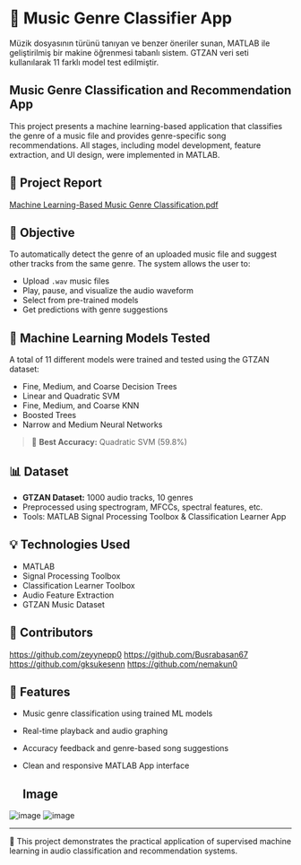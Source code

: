 # 🎵 Music Genre Classifier App

Müzik dosyasının türünü tanıyan ve benzer öneriler sunan, MATLAB ile geliştirilmiş bir makine öğrenmesi tabanlı sistem. GTZAN veri seti kullanılarak 11 farklı model test edilmiştir.
## Music Genre Classification and Recommendation App

This project presents a machine learning-based application that classifies the genre of a music file and provides genre-specific song recommendations. All stages, including model development, feature extraction, and UI design, were implemented in MATLAB.

## 📄 Project Report

[Machine Learning-Based Music Genre Classification.pdf](https://github.com/user-attachments/files/20725961/Machine.Learning-Based.Music.Genre.Classification.pdf)


## 🎯 Objective

To automatically detect the genre of an uploaded music file and suggest other tracks from the same genre. The system allows the user to:

- Upload `.wav` music files  
- Play, pause, and visualize the audio waveform  
- Select from pre-trained models  
- Get predictions with genre suggestions

## 🧠 Machine Learning Models Tested

A total of 11 different models were trained and tested using the GTZAN dataset:

- Fine, Medium, and Coarse Decision Trees  
- Linear and Quadratic SVM  
- Fine, Medium, and Coarse KNN  
- Boosted Trees  
- Narrow and Medium Neural Networks  

> 🎯 **Best Accuracy:** Quadratic SVM (59.8%)

## 📊 Dataset

- **GTZAN Dataset:** 1000 audio tracks, 10 genres  
- Preprocessed using spectrogram, MFCCs, spectral features, etc.  
- Tools: MATLAB Signal Processing Toolbox & Classification Learner App

## 💡 Technologies Used

- MATLAB  
- Signal Processing Toolbox  
- Classification Learner Toolbox  
- Audio Feature Extraction  
- GTZAN Music Dataset

## 👥 Contributors

https://github.com/zeyynepp0
https://github.com/Busrabasan67
https://github.com/gksukesenn
https://github.com/nemakun0

## 🚀 Features

- Music genre classification using trained ML models  
- Real-time playback and audio graphing  
- Accuracy feedback and genre-based song suggestions  
- Clean and responsive MATLAB App interface

  ## Image
![image](https://github.com/user-attachments/assets/f9096b40-2aac-4e56-a2d7-ee15ff404b49)
![image](https://github.com/user-attachments/assets/19830390-7a2c-4010-b900-a25f6df987ae)

---

📘 This project demonstrates the practical application of supervised machine learning in audio classification and recommendation systems.
